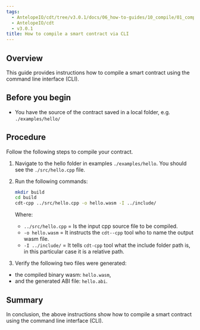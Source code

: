 ```yaml
---
tags:
  - AntelopeIO/cdt/tree/v3.0.1/docs/06_how-to-guides/10_compile/01_compile-a-contract-via-cli.md
  - AntelopeIO/cdt
  - v3.0.1
title: How to compile a smart contract via CLI
---
```


## Overview

This guide provides instructions how to compile a smart contract using the command line interface (CLI).

## Before you begin

* You have the source of the contract saved in a local folder, e.g. `./examples/hello/`
## Procedure

Follow the following steps to compile your contract.

1. Navigate to the hello folder in examples `./examples/hello`. You should see the `./src/hello.cpp` file.

2. Run the following commands:

    ```sh
    mkdir build
    cd build
    cdt-cpp ../src/hello.cpp -o hello.wasm -I ../include/
    ```

    Where:
    - `../src/hello.cpp` = Is the input cpp source file to be compiled.
    - `-o hello.wasm` = It instructs the `cdt--cpp` tool who to name the output wasm file.
    - `-I ../include/` = It tells `cdt-cpp` tool what the include folder path is, in this particular case it is a relative path.

3. Verify the following two files were generated:

* the compiled binary wasm: `hello.wasm`,
* and the generated ABI file: `hello.abi`.

## Summary

In conclusion, the above instructions show how to compile a smart contract using the command line interface (CLI).
